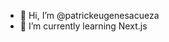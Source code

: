 - 👋 Hi, I’m @patrickeugenesacueza
- 🌱 I’m currently learning Next.js

<!---
patrickeugenesacueza/patrickeugenesacueza is a ✨ special ✨ repository because its `README.md` (this file) appears on your GitHub profile.
You can click the Preview link to take a look at your changes.
--->
